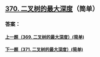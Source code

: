 ## [370. 二叉树的最大深度](https://leetcode-cn.com/problems/merge-two-sorted-lists/)（简单）





### 答案：



#### [上一题（369. 二叉树的最大深度）(简单)](https://github.com/sdwwld/leetCode/blob/master/src/main/java/com/wld/java/leetcode/leetCode0369.md)

#### [下一题（371. 二叉树的最大深度）(简单)](https://github.com/sdwwld/leetCode/blob/master/src/main/java/com/wld/java/leetcode/leetCode0371.md)